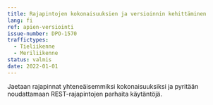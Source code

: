 ```yaml
---
title: Rajapintojen kokonaisuuksien ja versioinnin kehittäminen
lang: fi
ref: apien-versiointi
issue-number: DPO-1570
traffictypes:
  - Tieliikenne
  - Meriliikenne
status: valmis
date: 2022-01-01
---
```


Jaetaan rajapinnat yhteneäisemmiksi kokonaisuuksiksi ja pyritään noudattamaan
REST-rajapintojen parhaita käytäntöjä.

